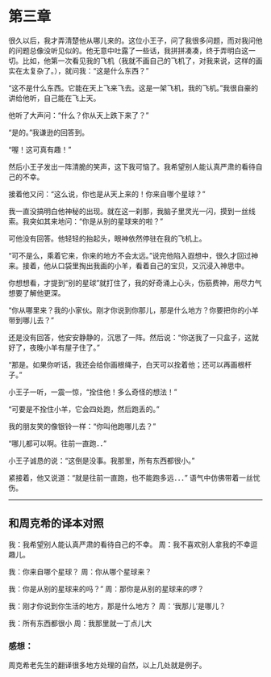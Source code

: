 # 第三章

很久以后，我才弄清楚他从哪儿来的。这位小王子，问了我很多问题，而对我问他的问题总像没听见似的。他无意中吐露了一些话，我拼拼凑凑，终于弄明白这一切。比如，他第一次看见我的飞机（我就不画自己的飞机了，对我来说，这样的画实在太复杂了。），就问我：“这是什么东西？”

“这不是什么东西。它能在天上飞来飞去。这是一架飞机，我的飞机。”我很自豪的讲给他听，自己能在飞上天。

他听了大声问：“什么？你从天上跌下来了？”

“是的。”我谦逊的回答到。

“喔！这可真有趣！”

然后小王子发出一阵清脆的笑声，这下我可恼了。我希望别人能认真严肃的看待自己的不幸。

接着他又问：“这么说，你也是从天上来的！你来自哪个星球？”

我一直没搞明白他神秘的出现。就在这一刹那，我脑子里灵光一闪，摸到一丝线索。我突如其来地问：“你是从别的星球来的啦？”

可他没有回答。他轻轻的抬起头，眼神依然停驻在我的飞机上。

“可不是么，乘着它来，你来的地方不会太远。”说完他陷入遐想中，很久才回过神来。接着，他从口袋里掏出我画的小羊，看着自己的宝贝，又沉浸入神思中。

你想想看，才提到“别的星球”就打住了，我的好奇涌上心头，伤筋费神，用尽力气想要了解他更深。

“你从哪里来？我的小家伙。刚才你说到你那儿，那是什么地方？你要把你的小羊带到哪儿去？”

还是没有回答，他安安静静的，沉思了一阵。然后说：“你送我了一只盒子，这就好了，夜晚小羊有屋子住了。”

“那是。如果你听话，我还会给你画根绳子，白天可以拴着他；还可以再画根杆子。”

小王子一听，一震一惊，“拴住他！多么奇怪的想法！”

“可要是不拴住小羊，它会四处跑，然后跑丢的。”

我的朋友笑的像银铃一样：“你叫他跑哪儿去？”

“哪儿都可以啊。往前一直跑．．”

小王子诚恳的说：“这倒是没事。我那里，所有东西都很小。”

紧接着，他又说道：“就是往前一直跑，也不能跑多远．．．” 语气中仿佛带着一丝忧伤。

---
## 和周克希的译本对照
我：我希望别人能认真严肃的看待自己的不幸。
周：我不喜欢别人拿我的不幸逗趣儿。

我：你来自哪个星球？
周：你从哪个星球来？

我：你是从别的星球来的吗？”
周：那你是从别的星球来的啰？

我：刚才你说到你生活的地方，那是什么地方？
周：‘我那儿’是哪儿？

我：所有东西都很小
周：我那里就一丁点儿大

### 感想：
周克希老先生的翻译很多地方处理的自然，以上几处就是例子。
